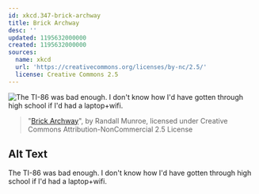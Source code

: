 ```yaml
---
id: xkcd.347-brick-archway
title: Brick Archway
desc: ''
updated: 1195632000000
created: 1195632000000
sources:
  name: xkcd
  url: 'https://creativecommons.org/licenses/by-nc/2.5/'
  license: Creative Commons 2.5
---
```

![The TI-86 was bad enough.  I don't know how I'd have gotten through high school if I'd had a laptop+wifi.](https://imgs.xkcd.com/comics/brick_archway.png)
> "[Brick Archway](https://xkcd.com/347/)", by Randall Munroe, licensed under Creative Commons Attribution-NonCommercial 2.5 License

## Alt Text
The TI-86 was bad enough.  I don't know how I'd have gotten through high school if I'd had a laptop+wifi.
